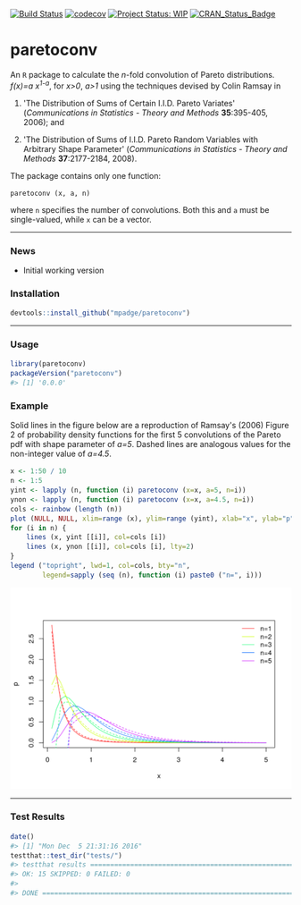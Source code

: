 [![Build Status](https://travis-ci.org/mpadge/paretoconv.svg)](https://travis-ci.org/mpadge/paretoconv) [![codecov](https://codecov.io/gh/mpadge/paretoconv/branch/master/graph/badge.svg)](https://codecov.io/gh/mpadge/paretoconv) [![Project Status: WIP](http://www.repostatus.org/badges/0.1.0/wip.svg)](http://www.repostatus.org/#wip) [![CRAN\_Status\_Badge](http://www.r-pkg.org/badges/version/paretoconv)](http://cran.r-project.org/web/packages/paretoconv)

paretoconv
==========

An `R` package to calculate the *n*-fold convolution of Pareto distributions. *f(x)=a x<sup>1-a</sup>*, for *x&gt;0*, *a&gt;1* using the techniques devised by Colin Ramsay in

1.  'The Distribution of Sums of Certain I.I.D. Pareto Variates' (*Communications in Statistics - Theory and Methods* **35**:395-405, 2006); and

2.  'The Distribution of Sums of I.I.D. Pareto Random Variables with Arbitrary Shape Parameter' (*Communications in Statistics - Theory and Methods* **37**:2177-2184, 2008).

The package contains only one function:

    paretoconv (x, a, n)

where `n` specifies the number of convolutions. Both this and `a` must be single-valued, while `x` can be a vector.

------------------------------------------------------------------------

### News

-   Initial working version

### Installation

``` r
devtools::install_github("mpadge/paretoconv")
```

------------------------------------------------------------------------

### Usage

``` r
library(paretoconv)
packageVersion("paretoconv") 
#> [1] '0.0.0'
```

### Example

Solid lines in the figure below are a reproduction of Ramsay's (2006) Figure 2 of probability density functions for the first 5 convolutions of the Pareto pdf with shape parameter of *a=5*. Dashed lines are analogous values for the non-integer value of *a=4.5*.

``` r
x <- 1:50 / 10
n <- 1:5
yint <- lapply (n, function (i) paretoconv (x=x, a=5, n=i))
ynon <- lapply (n, function (i) paretoconv (x=x, a=4.5, n=i))
cols <- rainbow (length (n))
plot (NULL, NULL, xlim=range (x), ylim=range (yint), xlab="x", ylab="p")
for (i in n) {
    lines (x, yint [[i]], col=cols [i])
    lines (x, ynon [[i]], col=cols [i], lty=2)
}
legend ("topright", lwd=1, col=cols, bty="n", 
        legend=sapply (seq (n), function (i) paste0 ("n=", i)))
```

![](./fig/README-example.png)

------------------------------------------------------------------------

### Test Results

``` r
date()
#> [1] "Mon Dec  5 21:31:16 2016"
testthat::test_dir("tests/")
#> testthat results ========================================================================================================
#> OK: 15 SKIPPED: 0 FAILED: 0
#> 
#> DONE ===================================================================================================================
```
